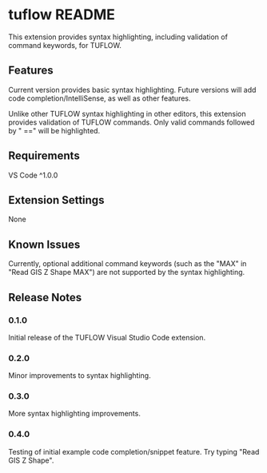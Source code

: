 # tuflow README

This extension provides syntax highlighting, including validation of command keywords, for TUFLOW.

## Features

Current version provides basic syntax highlighting. Future versions will add code completion/IntelliSense, as well as other features.

Unlike other TUFLOW syntax highlighting in other editors, this extension provides validation of TUFLOW commands. Only valid commands followed by " ==" will be highlighted.

## Requirements

VS Code ^1.0.0

## Extension Settings

None

## Known Issues

Currently, optional additional command keywords (such as the "MAX" in "Read GIS Z Shape MAX") are not supported by the syntax highlighting.

## Release Notes

### 0.1.0

Initial release of the TUFLOW Visual Studio Code extension.

### 0.2.0

Minor improvements to syntax highlighting.

### 0.3.0

More syntax highlighting improvements.

### 0.4.0

Testing of initial example code completion/snippet feature. Try typing "Read GIS Z Shape".